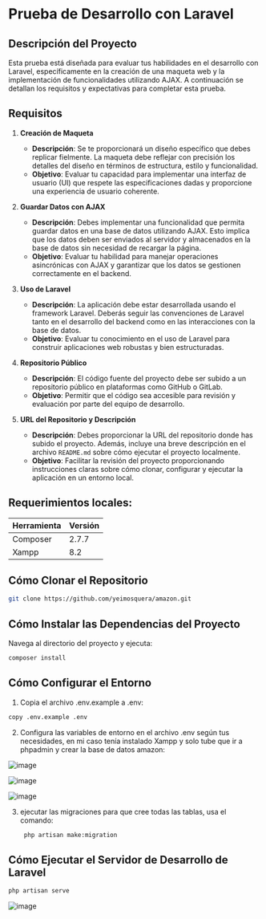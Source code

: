 # Prueba de Desarrollo con Laravel

## Descripción del Proyecto

Esta prueba está diseñada para evaluar tus habilidades en el desarrollo con Laravel, específicamente en la creación de una maqueta web y la implementación de funcionalidades utilizando AJAX. A continuación se detallan los requisitos y expectativas para completar esta prueba.

## Requisitos

1. **Creación de Maqueta**
   - **Descripción**: Se te proporcionará un diseño específico que debes replicar fielmente. La maqueta debe reflejar con precisión los detalles del diseño en términos de estructura, estilo y funcionalidad.
   - **Objetivo**: Evaluar tu capacidad para implementar una interfaz de usuario (UI) que respete las especificaciones dadas y proporcione una experiencia de usuario coherente.

2. **Guardar Datos con AJAX**
   - **Descripción**: Debes implementar una funcionalidad que permita guardar datos en una base de datos utilizando AJAX. Esto implica que los datos deben ser enviados al servidor y almacenados en la base de datos sin necesidad de recargar la página.
   - **Objetivo**: Evaluar tu habilidad para manejar operaciones asincrónicas con AJAX y garantizar que los datos se gestionen correctamente en el backend.

3. **Uso de Laravel**
   - **Descripción**: La aplicación debe estar desarrollada usando el framework Laravel. Deberás seguir las convenciones de Laravel tanto en el desarrollo del backend como en las interacciones con la base de datos.
   - **Objetivo**: Evaluar tu conocimiento en el uso de Laravel para construir aplicaciones web robustas y bien estructuradas.

4. **Repositorio Público**
   - **Descripción**: El código fuente del proyecto debe ser subido a un repositorio público en plataformas como GitHub o GitLab.
   - **Objetivo**: Permitir que el código sea accesible para revisión y evaluación por parte del equipo de desarrollo.

5. **URL del Repositorio y Descripción**
   - **Descripción**: Debes proporcionar la URL del repositorio donde has subido el proyecto. Además, incluye una breve descripción en el archivo `README.md` sobre cómo ejecutar el proyecto localmente.
   - **Objetivo**: Facilitar la revisión del proyecto proporcionando instrucciones claras sobre cómo clonar, configurar y ejecutar la aplicación en un entorno local.
## Requerimientos locales:
| Herramienta | Versión |
| ------ | ------ |
| Composer |  2.7.7 |
| Xampp |  8.2 |


## Cómo Clonar el Repositorio

```bash
git clone https://github.com/yeimosquera/amazon.git
```
## Cómo Instalar las Dependencias del Proyecto
Navega al directorio del proyecto y ejecuta:
```bash
composer install
```

## Cómo Configurar el Entorno
1. Copia el archivo .env.example a .env:
```bash
copy .env.example .env

```
2. Configura las variables de entorno en el archivo .env según tus necesidades, en mi caso tenía instalado Xampp y solo tube que ir a phpadmin y crear la base de datos amazon:
   
 ![image](https://github.com/user-attachments/assets/7d1dd8b1-80a8-45ad-ace5-7e405788e05d)
 
 ![image](https://github.com/user-attachments/assets/5b7d627a-6001-442f-be94-559b0676fe17)

  ![image](https://github.com/user-attachments/assets/7a08313f-69d0-4ffc-a5cd-e898391c9103)


3. ejecutar las migraciones para que cree todas las tablas, usa el comando:
   ```bash
    php artisan make:migration
   ```


## Cómo Ejecutar el Servidor de Desarrollo de Laravel

```bash 
php artisan serve
```

![image](https://github.com/user-attachments/assets/83f2b2b8-7fa9-4864-90fc-30901c2319e9)

